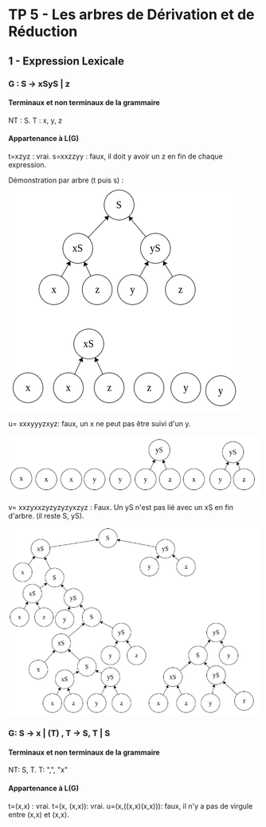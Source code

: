 # TP 5 - Les arbres de Dérivation et de Réduction

## 1 - Expression Lexicale

### G : S -> xSyS | z

#### Terminaux et non terminaux de la grammaire

NT : S. T : x, y, z

#### Appartenance à L(G)

t=xzyz : vrai. s=xxzzyy : faux, il doit y avoir un z en fin de chaque expression.

Démonstration par arbre (t puis s) :
![](demo_reduction_511.png)

u= xxxyyyzxyz: faux, un x ne peut pas être suivi d'un y.

![](demo_reduction_511_u.png)


v= xxzyxxzyzyzyzyxzyz : Faux. Un yS n'est pas lié avec un xS en fin d'arbre. (il reste S, yS).

![](demo_reduction_511_v.png)

### G: S -> x | (T) , T -> S, T | S

#### Terminaux et non terminaux de la grammaire

NT: S, T. T: ",", "x"

#### Appartenance à L(G)

t=(x,x) : vrai. t=(x, (x,x)): vrai. u=(x,((x,x)(x,x))): faux, il n'y a pas de virgule entre (x,x) et (x,x).